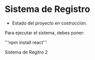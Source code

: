 <h1>Sistema de Registro</h1>

- Estado del proyecto en costrucción.

Para ejecutar el sistema, debes poner:

'''npm install react'''

Sistema de Regitro 2
